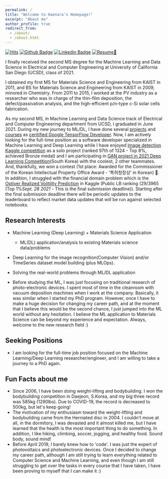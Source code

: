 ```yaml
---
permalink: /
title: "Welcome to Haenara's Homepage!"
excerpt: "About me"
author_profile: true
redirect_from: 
  - /about/
  - /about.html
---
```

[![Hits](https://hits.seeyoufarm.com/api/count/incr/badge.svg?url=https%3A%2F%2Fhaenara-shin.github.io&count_bg=%2379C83D&title_bg=%23555555&icon=&icon_color=%23E7E7E7&title=hits&edge_flat=false)](https://hits.seeyoufarm.com)
[![Github Badge](https://img.shields.io/badge/-Github-black?style=flat-square&logo=Github&logoColor=white&link=https://github.com/haenara-shin)](https://www.github.com/haenara-shin)
[![Linkedin Badge](https://img.shields.io/badge/-LinkedIn-blue?style=flat-square&logo=Linkedin&logoColor=white&link=https://www.linkedin.com/in/jinho6225/)](https://www.linkedin.com/in/haenara-shin/)
[![Resume📄](https://img.shields.io/badge/Resume-darkgreen?style=flat-square&logo=read%20the%20docs&logoColor=white&link=https://drive.google.com/file/d/1GPlZNQZF8bzAZWxV9FGWBXJaN6PVzllF/view?usp=sharing)](https://drive.google.com/file/d/1GPlZNQZF8bzAZWxV9FGWBXJaN6PVzllF/view?usp=sharing)

I finally received the second MS degree for the Machine Learning and Data Science in Electrical and Computer Engineering at University of California San Diego (UCSD), class of 2021. 

I obtained my first MS for Materials Science and Engineering from KAIST in 2011, and BS for Materials Science and Engineering from KAIST in 2009, minored in Chemistry. From 2011 to 2015, I worked at the PV industry as a researcher who was in charge of the thin-film deposition, the defect/passivation analysis, and the high-efficient p/n-type c-Si solar cells fabrication.

As my second MS, in Machine Learning and Data Science track of Electrical and Computer Engineering department from UCSD, I graduated in June 2021. During my new journey to ML/DL, I have done several [projects](https://haenara-shin.github.io/portfolio/) and [courses](https://haenara-shin.github.io/cv/) as [ceritified Google TensorFlow Developer](https://api.accredible.com/v1/frontend/credential_website_embed_image/certificate/20943431). Now, I am actively looking for the full-time position as a software developer specialized in Machine Learning and Deep Learning while I have enjoyed [Image detection Kaggle competition](https://www.kaggle.com/c/siim-covid19-detection/leaderboard) as a solo project (ranked 97th of 1324 - Top 8%, achieved Bronze medal) and I am participating in [GAN project in 2021 Deep Learning Competition](https://github.com/haenara-shin/GAN_Project)(South Korea) with the coolest, 2 other teammates. And, thankfully, we won a contest (1st place: Awarded for the Commissioner of the Korean Intellectual Property Office Award - '특허청장상' in Korean) :tada:. In addition, I struggled with the financial domain problem which is the [Optiver Realized Volitility Prediction](https://www.kaggle.com/c/optiver-realized-volatility-prediction/overview) in Kaggle (Public LB ranking (29/3965 (Top 1%_Sept. 28 2021_ - This is the final submission deadline)). Starting after the final submission deadline there will be periodic updates to the leaderboard to reflect market data updates that will be run against selected notebooks. 

Research Interests
------
* Machine Learning (Deep Learning) + Materials Science Application
  * ML(DL) application/analysis to existing Materials science data/problems
* Deep Learning for the image recognition(Computer Vision) and/or TimeSeries dataset model building (plus MLOps).
* Solving the real-world problems through ML/DL application

* Before studying the ML, I was just focusing on traditional research of photo-electronic devices. I spent most of time in the cleanroom with vacuum deposition machines when I work at the company. Basically, it was similar when I started my PhD program. However, once I have to make a huge decision for changing my career path, and at the moment that I believe this would be the second chance, I just jumped into the ML world without any hesitation. I believe the ML application to Materials Science can be beyond my experience and expectation. Always, welcome to the new research field :)

Seeking Positions
------
* I am looking for the full-time job position focused on the Machine Learning/Deep Learning researcher/engineer, and I am willing to take a journey to a PhD again. 


Fun Facts about me
------
* Since 2006, I have been doing weight-lifting and bodybuilding. I won the bodybuilding competition in Daejeon, S.Korea, and my big three record was 585kg (1290lbs). Due to COVID-19, the record is decreased to 500kg, but let's keep going!
* The motivation of my enthusiasm toward the weight-lifting and bodybuilding came from the Herniated disc in 2004. I couldn't move at all, in the dormitory, I was devasted and it almost killed me, but I have learned that the health is the most important thing to do something. In addition, I like hiking, climbing, soccer, jogging, and healthy food. Sound body, sound mind!
* Before April 2019, I barely knew how to 'code'. I was just the expert of photovoltaics and photoelectronic devices. Once I decided to change my career path, although I am still trying to learn everything related to Computer Science and Machine Learning, and even though I am still struggling to get over the tasks in every course that I have taken, I have been proving to myself that I can make it :) 
